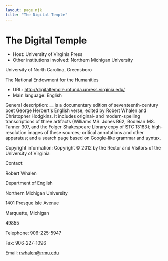 ```yaml
---
layout: page.njk
title: "The Digital Temple"
---
```

# The Digital Temple




* Host: University of Virginia Press
* Other institutions involved:
 Northern Michigan University
 

 University of North Carolina, Greensboro
 

 The National Endowment for the Humanities
* URL: <http://digitaltemple.rotunda.upress.virginia.edu/>
* Main language: English



General description: \_\_ is a
 documentary edition of seventeenth-century poet George
 Herbert's English verse, edited by Robert Whalen and
 Christopher Hodgkins. It includes original- and
 modern-spelling transcriptions of three artifacts (Williams
 MS. Jones B62, Bodleian MS. Tanner 307, and the Folger
 Shakespeare Library copy of STC 13183); high-resolution
 images of these sources; critical annotations and other
 apparatus; and a search page based on Google-like grammar
 and syntax.



Copyright information: Copyright © 2012 by the Rector and
 Visitors of the University of Virginia



Contact:
 



Robert Whalen


Department of English
 
 Northern Michigan University
 
 1401 Presque Isle Avenue
 
 Marquette, Michigan
 
 49855



Telephone: 906-225-5947



Fax: 906-227-1096



Email: [rwhalen@nmu.edu](mailto:rwhalen@nmu.edu)





